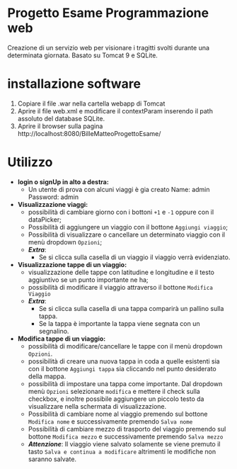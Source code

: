# **Progetto Esame Programmazione web**
Creazione di un servizio web per visionare i tragitti svolti durante una determinata giornata.
Basato su Tomcat 9 e SQLite.
# installazione software
1. Copiare il file .war nella cartella webapp di Tomcat
2. Aprire il file web.xml e modificare il contextParam inserendo il path assoluto del database SQLite.
3. Aprire il browser sulla pagina http://localhost:8080/BilleMatteoProgettoEsame/
# Utilizzo
-  **login o signUp in alto a destra:**
	- Un utente di prova con alcuni viaggi è gia creato Name: admin Password: admin
- **Visualizzazione viaggi:**
	- possibilità di cambiare giorno con i bottoni `+1` e `-1` oppure con il dataPicker;
	- Possibilità di aggiungere un viaggio con il bottone `Aggiungi viaggio`;
	- Possibilità di visualizzare o cancellare un determinato viaggio con il menù dropdown  `Opzioni`;
	- ***Extra***:
		- Se si clicca sulla casella di un viaggio il viaggio verrà evidenziato.
- **Visualizzazione tappe di un viaggio:**
	- visualizzazione delle tappe con latitudine e longitudine e il testo aggiuntivo se un punto importante ne ha;
	- possibilità di modificare il viaggio attraverso il bottone `Modifica Viaggio`
	- ***Extra***:
		- Se si clicca sulla casella di una tappa comparirà un pallino sulla tappa.
		- Se la tappa è importante la tappa viene segnata con un segnalino.
- **Modifica tappe di un viaggio:**
	- possibilità di modificare/cancellare le tappe con il menù dropdown `Opzioni`.
	- possibilità di creare una nuova tappa in coda a quelle esistenti sia con il bottone `Aggiungi tappa` sia cliccando nel punto desiderato della mappa.
	- possibilità di impostare una tappa come importante. Dal dropdown menù  `Opzioni` selezionare `modifica` e mettere il check sulla checkbox, e inoltre possibile aggiungere un piccolo testo da visualizzare nella schermata di visualizzazione.
	- Possibilità di cambiare nome al viaggio premendo sul bottone `Modifica nome` e successivamente premendo `Salva nome`
	- Possibilità di cambiare mezzo di trasporto del viaggio premendo sul bottone `Modifica mezzo` e successivamente premendo  `Salva mezzo`
	-  ***Attenzione***: Il viaggio viene salvato solamente se viene premuto il tasto `Salva e continua a modificare` altrimenti le modifiche non saranno salvate.
